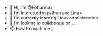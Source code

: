 - 👋 Hi, I’m @Boburmax
- 👀 I’m interested in python and Linux
- 🌱 I’m currently learning Linux administration
- 💞️ I’m looking to collaborate on ...
- 📫 How to reach me ...

<!---
Boburmax/Boburmax is a ✨ special ✨ repository because its `README.md` (this file) appears on your GitHub profile.
You can click the Preview link to take a look at your changes.
--->
